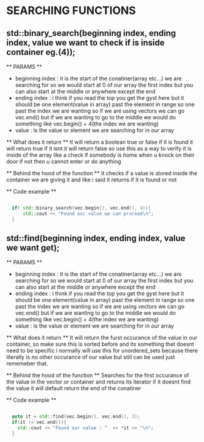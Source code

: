# SEARCHING FUNCTIONS

## std::binary_search(beginning index, ending index, value we want to check if is inside container eg.(4));
** PARAMS **
- beginning index : it is the start of the conatiner(array etc...) we are searching for so we would start at 0 of our array the first index but you can also start at the middle or anywhere except the end
- ending index : i think if you read the top you get the gyst here but it should be one element(value in array) past the element in range so one past the index we are wanting so if we are using vectors we can go vec.end() but if we are wanting to go to the middle we would do something like vec.begin() + 4(the index we are wanting)
- value : is the value or element we are searching for in our array

** What does it return **
It will return a boolean true or false if it is found it will return true if it isnt it will return false so use this as a way to verify it is inside of the array like a check if somebody is home when u knock on their door if not then u cannot enter or do anything

** Behind the hood of the function **
It checks if a value is stored inside the container we are giving it and like i said it returns if it is found or not

** Code example **
```cpp

  if( std::binary_search(vec.begin(), vec.end(), 4)){
      std::cout << "Found our value we can proceed\n";
  }

```

## std::find(beginning index, ending index, value we want get);
** PARAMS **
- beginning index : it is the start of the conatiner(array etc...) we are searching for so we would start at 0 of our array the first index but you can also start at the middle or anywhere except the end
- ending index : i think if you read the top you get the gyst here but it should be one element(value in array) past the element in range so one past the index we are wanting so if we are using vectors we can go vec.end() but if we are wanting to go to the middle we would do something like vec.begin() + 4(the index we are wanting)
- value : is the value or element we are searching for in our array

** What does it return **
It will return the furst occurance of the value in our container, so make sure this is sorted before and its something that doesnt need to be specific i normally will use this for unordered_sets because there literally is no other occurance of our value but still can be used just rememeber that.

** Behind the hood of the function **
Searches for the first occurance of the value in the vector or container and returns its iterator if it doesnt find the value it will default return the end of the conatiner

** Code example **
```cpp

  auto it = std::find(vec.begin(), vec.end(), 3);
  if(it != vec.end()){
    std::cout << "Found our value : "  << *it << "\n";
  }

```
